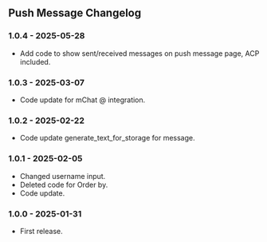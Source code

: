 ## Push Message Changelog

### 1.0.4 - 2025-05-28

- Add code to show sent/received messages on push message page, ACP included.

### 1.0.3 - 2025-03-07

- Code update for mChat @ integration.


### 1.0.2 - 2025-02-22

- Code update generate_text_for_storage for message.

### 1.0.1 - 2025-02-05

- Changed username input.
- Deleted code for Order by.
- Code update.

### 1.0.0 - 2025-01-31

- First release.